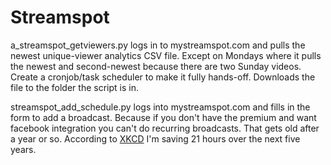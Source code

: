 <!-- @format -->

# Streamspot


a_streamspot_getviewers.py logs in to mystreamspot.com and pulls the newest unique-viewer analytics CSV file. Except on Mondays where it pulls the newest and second-newest because there are two Sunday videos. Create a cronjob/task scheduler to make it fully hands-off. Downloads the file to the folder the script is in.

streamspot_add_schedule.py logs into mystreamspot.com and fills in the form to add a broadcast. Because if you don't have the premium and want facebook integration you can't do recurring broadcasts. That gets old after a year or so. According to [XKCD](https://xkcd.com/1205) I'm saving 21 hours over the next five years.
